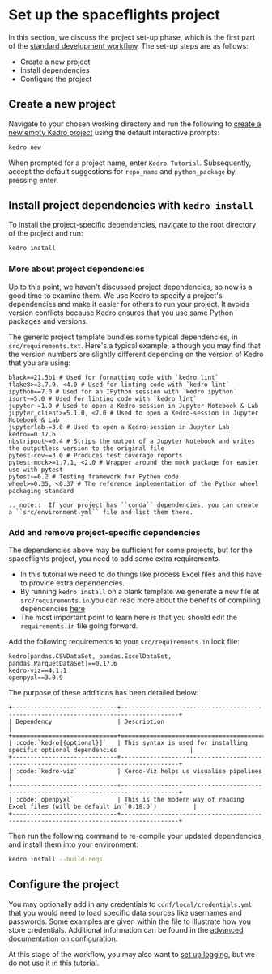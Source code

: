 # Set up the spaceflights project

In this section, we discuss the project set-up phase, which is the first part of the [standard development workflow](./01_spaceflights_tutorial.md#kedro-project-development-workflow). The set-up steps are as follows:

* Create a new project
* Install dependencies
* Configure the project

## Create a new project

Navigate to your chosen working directory and run the following to [create a new empty Kedro project](../02_get_started/04_new_project.md#create-a-new-project-interactively) using the default interactive prompts:

```bash
kedro new
```

When prompted for a project name, enter `Kedro Tutorial`. Subsequently, accept the default suggestions for `repo_name` and `python_package` by pressing enter.

## Install project dependencies with `kedro install`

To install the project-specific dependencies, navigate to the root directory of the project and run:

```bash
kedro install
```

### More about project dependencies

Up to this point, we haven't discussed project dependencies, so now is a good time to examine them. We use Kedro to specify a project's dependencies and make it easier for others to run your project. It avoids version conflicts because Kedro ensures that you use same Python packages and versions.

The generic project template bundles some typical dependencies, in `src/requirements.txt`. Here's a typical example, although you may find that the version numbers are slightly different depending on the version of Kedro that you are using:

```text
black==21.5b1 # Used for formatting code with `kedro lint`
flake8>=3.7.9, <4.0 # Used for linting code with `kedro lint`
ipython==7.0 # Used for an IPython session with `kedro ipython`
isort~=5.0 # Used for linting code with `kedro lint`
jupyter~=1.0 # Used to open a Kedro-session in Jupyter Notebook & Lab
jupyter_client>=5.1.0, <7.0 # Used to open a Kedro-session in Jupyter Notebook & Lab
jupyterlab~=3.0 # Used to open a Kedro-session in Jupyter Lab
kedro==0.17.6
nbstripout~=0.4 # Strips the output of a Jupyter Notebook and writes the outputless version to the original file
pytest-cov~=3.0 # Produces test coverage reports
pytest-mock>=1.7.1, <2.0 # Wrapper around the mock package for easier use with pytest
pytest~=6.2 # Testing framework for Python code
wheel>=0.35, <0.37 # The reference implementation of the Python wheel packaging standard
```

```eval_rst
.. note::  If your project has ``conda`` dependencies, you can create a ``src/environment.yml`` file and list them there.
```

### Add and remove project-specific dependencies

The dependencies above may be sufficient for some projects, but for the spaceflights project, you need to add some extra requirements.

* In this tutorial we need to do things like process Excel files and this have to provide extra dependencies.
* By running `kedro install` on a blank template we generate a new file at `src/requirements.in`.you can read more about the benefits of compiling dependencies [here](../04_kedro_project_setup/01_dependencies.md)
* The most important point to learn here is that you should edit the `requirements.in` file going forward.

Add the following requirements to your `src/requirements.in` lock file:

```text
kedro[pandas.CSVDataSet, pandas.ExcelDataSet, pandas.ParquetDataSet]==0.17.6 
kedro-viz==4.1.1 
openpyxl==3.0.9  
```

The purpose of these additions has been detailed below:

```eval_rst
+-----------------------------+--------------------------------------------------------------------------------------+
| Dependency                  | Description                                                                          |
+=============================+======================================================================================+
| :code:`kedro[{optional}]`   | This syntax is used for installing specific optional dependencies                    |
+-----------------------------+--------------------------------------------------------------------------------------+
| :code:`kedro-viz`           | Kerdo-Viz helps us visualise pipelines                                               |
+-----------------------------+--------------------------------------------------------------------------------------+
| :code:`openpyxl`            | This is the modern way of reading Excel files (will be default in `0.18.0`)          |
+-----------------------------+--------------------------------------------------------------------------------------+
```

Then run the following command to re-compile your updated dependencies and install them into your environment:

```bash
kedro install --build-reqs
```

## Configure the project

You may optionally add in any credentials to `conf/local/credentials.yml` that you would need to load specific data sources like usernames and passwords. Some examples are given within the file to illustrate how you store credentials. Additional information can be found in the [advanced documentation on configuration](../04_kedro_project_setup/02_configuration.md).

At this stage of the workflow, you may also want to [set up logging](../08_logging/01_logging.md), but we do not use it in this tutorial.
